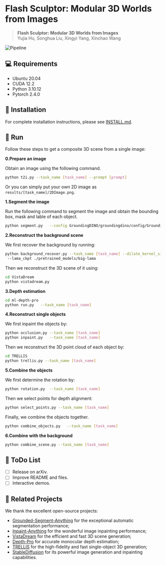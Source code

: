 # Flash Sculptor: Modular 3D Worlds from Images

> **Flash Sculptor: Modular 3D Worlds from Images**<br/>Yujia Hu, Songhua Liu, Xingyi Yang, Xinchao Wang
> <br/>

![Pipeline](./teaser.jpg)

## 💻 Requirements
- Ubuntu 20.04
- CUDA 12.2
- Python 3.10.12
- Pytorch 2.4.0

## 🔧 Installation
For complete installation instructions, please see [INSTALL.md](INSTALL.md).

## 🔦 Run
Follow these steps to get a composite 3D scene from a single image:

**0.Prepare an image**

Obtain an image  using the following command.

```bash
python t2i.py --task_name [task_name] --prompt [prompt]
```
Or you can simply put your own 2D image as ```results/[task_name]/2DImage.png```.

**1.Segment the image**

Run the following command to segment the image and obtain the bounding box, mask and lable of each object.

```bash
python segment.py   --config GroundingDINO/groundingdino/config/GroundingDINO_SwinT_OGC.py   --ram_checkpoint ram_swin_large_14m.pth   --ram_plus_checkpoint ram_plus_swin_large_14m.pth   --grounded_checkpoint groundingdino_swint_ogc.pth   --sam_checkpoint sam_vit_h_4b8939.pth   --sam_hq_checkpoint sam_hq_vit_h.pth   --box_threshold 0.25   --text_threshold 0.2   --iou_threshold 0.5   --device "cuda" --task_name [task_name]
```

**2.Reconstruct the background scene**

We first recover the background by running:

```bash
python background_recover.py --task_name [task_name] --dilate_kernel_size 15  --lama_config ./lama/configs/prediction/default.yaml
 --lama_ckpt ./pretrained_models/big-lama
```

Then we reconstruct the 3D scene of it using:

```bash
cd VistaDream
python vistadream.py
```

**3.Depth estimation**

```bash
cd ml-depth-pro
python run.py	--task_name [task_name]
```

**4.Reconstruct single objects**

We first inpaint the objects by:

```bash
python occlusion.py	--task_name [task_name]
python inpaint.py	--task_name [task_name]
```

Then we reconstruct the 3D point cloud of each object by:

```bash
cd TRELLIS
python trellis.py --task_name [task_name]
```

**5.Combine the objects**

We first determine the rotation by:

```bash
python rotation.py	--task_name [task_name]
```

Then we select points for depth alignment:

```bash
python select_points.py	--task_name [task_name]
```

Finally, we combine the objects together.

```bash
python combine_objects.py	--task_name [task_name]
```

**6.Combine with the background**

```bash
python combine_scene.py	--task_name [task_name]
```

## 🔦 ToDo List
- [ ] Release on arXiv.
- [ ] Improve README and files.
- [ ] Interactive demos.

## 🔗 Related Projects

We thank the excellent open-source projects:

- [Grounded-Segment-Anything](https://github.com/IDEA-Research/Grounded-Segment-Anything.git) for the exceptional automatic segmentation performance;
- [Inpaint-Anything](https://github.com/geekyutao/Inpaint-Anything.git) for the wonderful image inpainting performance;
- [VistaDream](https://github.com/WHU-USI3DV/VistaDream.git) for the efficient and fast 3D scene generation;
- [Depth-Pro](https://github.com/apple/ml-depth-pro) for accurate monocular depth estimation;
- [TRELLIS](https://github.com/microsoft/TRELLIS.git) for the high-fidelity and fast single-object 3D generation;
- [StableDiffusion](https://github.com/CompVis/stable-diffusion) for its powerful image generation and inpainting capabilities.
